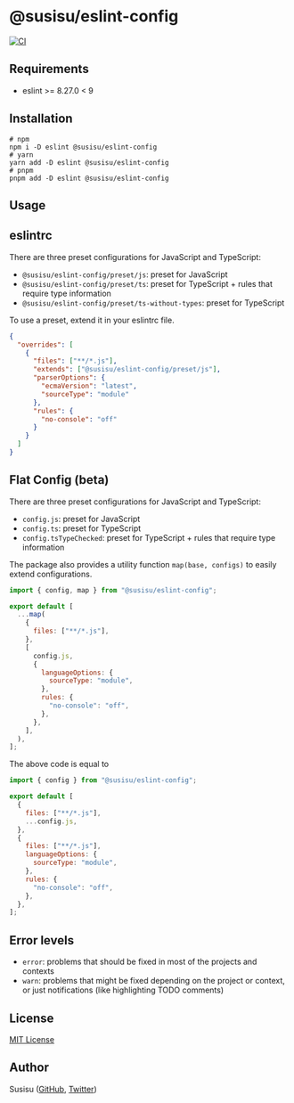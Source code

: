 # @susisu/eslint-config

[![CI](https://github.com/susisu/eslint-config/workflows/CI/badge.svg)](https://github.com/susisu/eslint-config/actions?query=workflow%3ACI)

## Requirements

- eslint >= 8.27.0 < 9

## Installation

``` shell
# npm
npm i -D eslint @susisu/eslint-config
# yarn
yarn add -D eslint @susisu/eslint-config
# pnpm
pnpm add -D eslint @susisu/eslint-config
```

## Usage

## eslintrc

There are three preset configurations for JavaScript and TypeScript:

- `@susisu/eslint-config/preset/js`: preset for JavaScript
- `@susisu/eslint-config/preset/ts`: preset for TypeScript + rules that require type information
- `@susisu/eslint-config/preset/ts-without-types`: preset for TypeScript

To use a preset, extend it in your eslintrc file.

``` json
{
  "overrides": [
    {
      "files": ["**/*.js"],
      "extends": ["@susisu/eslint-config/preset/js"],
      "parserOptions": {
        "ecmaVersion": "latest",
        "sourceType": "module"
      },
      "rules": {
        "no-console": "off"
      }
    }
  ]
}
```

## Flat Config (beta)

There are three preset configurations for JavaScript and TypeScript:

- `config.js`: preset for JavaScript
- `config.ts`: preset for TypeScript
- `config.tsTypeChecked`: preset for TypeScript + rules that require type information

The package also provides a utility function `map(base, configs)` to easily extend configurations.

``` js
import { config, map } from "@susisu/eslint-config";

export default [
  ...map(
    {
      files: ["**/*.js"],
    },
    [
      config.js,
      {
        languageOptions: {
          sourceType: "module",
        },
        rules: {
          "no-console": "off",
        },
      },
    ],
  ),
];
```

The above code is equal to

``` js
import { config } from "@susisu/eslint-config";

export default [
  {
    files: ["**/*.js"],
    ...config.js,
  },
  {
    files: ["**/*.js"],
    languageOptions: {
      sourceType: "module",
    },
    rules: {
      "no-console": "off",
    },
  },
];
```

## Error levels

- `error`: problems that should be fixed in most of the projects and contexts
- `warn`: problems that might be fixed depending on the project or context, or just notifications (like highlighting TODO comments)

## License

[MIT License](http://opensource.org/licenses/mit-license.php)

## Author

Susisu ([GitHub](https://github.com/susisu), [Twitter](https://twitter.com/susisu2413))
